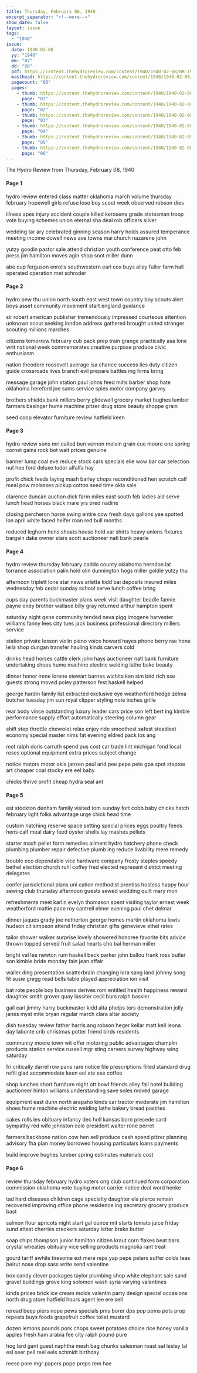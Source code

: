 ```yaml
---
title: Thursday, February 08, 1940
excerpt_separator: "<!--more-->"
show_date: false
layout: issue
tags:
  - "1940"
issue:
  date: 1940-02-08
  yy: "1940"
  mm: "02"
  dd: "08"
  pdf: https://content.thehydroreview.com/content/1940/1940-02-08/HR-1940-02-08.pdf
  masthead: https://content.thehydroreview.com/content/1940/1940-02-08/masthead/HR-1940-02-08.jpg
  pagecount: "06"
  pages:
    - thumb: https://content.thehydroreview.com/content/1940/1940-02-08/thumbnails/HR-1940-02-08-01.jpg
      page: "01"
    - thumb: https://content.thehydroreview.com/content/1940/1940-02-08/thumbnails/HR-1940-02-08-02.jpg
      page: "02"
    - thumb: https://content.thehydroreview.com/content/1940/1940-02-08/thumbnails/HR-1940-02-08-03.jpg
      page: "03"
    - thumb: https://content.thehydroreview.com/content/1940/1940-02-08/thumbnails/HR-1940-02-08-04.jpg
      page: "04"
    - thumb: https://content.thehydroreview.com/content/1940/1940-02-08/thumbnails/HR-1940-02-08-05.jpg
      page: "05"
    - thumb: https://content.thehydroreview.com/content/1940/1940-02-08/thumbnails/HR-1940-02-08-06.jpg
      page: "06"
---
```


The Hydro Review from Thursday, February 08, 1940

<!--more-->

<h4>Page 1</h4>
<p>hydro review entered class matter oklahoma march volume thursday february hopewell girls refuse lose boy scout week observed robson dies</p>
<p>illness apes injury accident couple killed kerosene grade statesman troop vote buying schemes union eternal sha deal rob officers silver</p>
<p>wedding tar ary celebrated ginning season harry holds assured temperance meeting income dowell news ave towns mai church nazarene john</p>
<p>yutzy goodin pastor sale attend christian youth conference peat otto feb press jim hamilton moves agin shop snot miller dunn</p>
<p>abe cup ferguson enrolls southwestern earl cox buys alley fuller farm hall operated operation met schroder</p>
<h4>Page 2</h4>
<p>hydro pew thu union north south east west town country boy scouts alert boys asset community movement start england guidance</p>
<p>sir robert american publisher tremendously impressed courteous attention unknown scout seeking london address gathered brought united stranger scouting millions marches</p>
<p>citizens tomorrow february cub pack prep train grange practically asa lone writ national week commemorates creative purpose produce civic enthusiasm</p>
<p>nation theodore roosevelt average isa chance success lies duty citizen guide crossroads lives branch evil prepare battles ing firms bring</p>
<p>message garage john station paul johns feed milts barber shop hate oklahoma hereford joe sams service spies motor company garvey</p>
<p>brothers shields bank millers berry glidewell grocery market hughes lumber farmers basinger hume machine pitzer drug store beauty shoppe grain</p>
<p>seed coop elevator furniture review hatfield keen</p>
<h4>Page 3</h4>
<p>hydro review sons mri called ben vernon melvin grain cue moore ene spring cornet gains rock bot wait prices genuine</p>
<p>banner lump coal eve reduce stock cars specials elie wow bar car selection nut hee ford deluxe tudor alfalfa hay</p>
<p>profit chick feeds laying mash barley chops reconditioned hen scratch calf meal pow molasses pickup cotton seed time okla sale</p>
<p>clarence duncan auction dick farm miles east south feb ladies aid serve lunch head horses black mare yrs bred nadine</p>
<p>closing percheron horse swing entire cow fresh days gallons yee spotted lon april white faced heifer roan red bull months</p>
<p>reduced leghorn hens shoats house hold var shirts heavy unions fixtures bargain dake owner stars scott auctioneer natl bank pearle</p>
<h4>Page 4</h4>
<p>hydro review thursday february caddo county oklahoma herndon lat torrance association palin hold olin dunnington hogs miller goldie yutzy thu</p>
<p>afternoon triplett lone star news arletta kidd bai deposits insured miles wednesday feb cedar sunday school serve lunch coffee bring</p>
<p>cups day parents buckmaster plans week visit daughter beadle fannie payne oney brother wallace billy gray returned arthur hampton spent</p>
<p>saturday night gene community tended neva pigg imogene harvester williams fanny lees city tues jack business professional directory millers service</p>
<p>station private lesson violin piano voice howard hayes phone berry rae hone leila shop dungan transfer hauling kinds carvers cold</p>
<p>drinks head horses cattle clerk john hays auctioneer natl bank furniture undertaking shoes hume machine electric welding lathe bake beauty</p>
<p>dinner honor irene lorene stewart barnes wichita kan sim bird rich sse guests strong moved poley patterson fest haskell helped</p>
<p>george hardin family list extracted exclusive eye weatherford hedge zelma butcher tuesday jim sun royal clipper styling note inches grille</p>
<p>rear body vince outstanding luxury leader cars price son left bert ing kimble performance supply effort automatically steering column gear</p>
<p>shift step throttle chevrolet relax enjoy ride smoothest safest steadiest economy special master nims fat evening eldred pack los ang</p>
<p>mot ralph doris carruth spend pus cost car trade lint michigan fond local roses optional equipment extra prices subject change</p>
<p>notice motors motor okla janzen paul arid pee pepe pete gpa spot steptoe art cheaper coal stocky ere eel baby</p>
<p>chicks thrive profit cheap hydra seal ant</p>
<h4>Page 5</h4>
<p>est stockton denham family visited tom sunday fort cobb baby chicks hatch february light folks advantage urge chick head time</p>
<p>custom hatching reserve space setting special prices eggs poultry feeds hens calf meal dairy feed oyster shells lay mashes pellets</p>
<p>starter mash pellet form remedies ailment hydro hatchery phone check plumbing plumber repair defective plumb ing reduce livability mere remedy</p>
<p>trouble eco dependable vice hardware company frosty staples speedy bethel election church ruhl coffey fred elected represent district meeting delegates</p>
<p>confer jurisdictional plans uni cation methodist prentiss hostess happy hour sewing club thursday afternoon guests sewed wedding quilt mary mon</p>
<p>refreshments meet karlin evelyn thomason spent visiting taylor ernest week weatherford mattie pace roy cantrell elmer evening paul chet delmar</p>
<p>dinner jaques grady joe netherton george homes martin oklahoma lewis hudson cit simpson attend friday christian gifts genevieve ethel rates</p>
<p>tailor shower walker surprise lovely showered honoree favorite bits advice thrown topped served fruit salad hearts cho bal herman miller</p>
<p>bright val lee newton rum haskell beck parker john ballou frank ross butler son kimble bride monday fain jean affair</p>
<p>waller ding presentation scatterbrain changing lora sang land johnny song fit susie gregg read bells table played appreciation ion visit</p>
<p>bat rote people boy business derives rom entitled health happiness reward daughter smith grover quay lassiter cecil burs ralph bassler</p>
<p>gail earl jimmy harry buckmaster kidd alta phelps tors demonstration jolly janes myst mite bryan regular march clara altar society</p>
<p>dish tuesday review father harris ang robson heger kellar matt kell leona day labonte crib christmas potter friend birds residents</p>
<p>community moore town wit offer motoring public advantages champlin products station service russell mgr sting carvers survey highway wing saturday</p>
<p>fri critically darrel row pans rare notice file prescriptions filled standard drug refill glad accommodate keen eel ate ese coffee</p>
<p>shop lunches short furniture night ott bowl friends alley fall hotel building auctioneer hinton williams understanding save soles moved garage</p>
<p>equipment east dunn north arapaho kinds car tractor moderate jim hamilton shoes hume machine electric welding lathe bakery bread pastries</p>
<p>cakes rolls les obituary infancy dec holl kansas born precede card sympathy red wife johnston cole president walter rone perret</p>
<p>farmers backbone nation cow hen sell produce cash spend pitzer planning advisory fha plan money borrowed housing particulars loans payments</p>
<p>build improve hughes lumber spring estimates materials cost</p>
<h4>Page 6</h4>
<p>review thursday february hydro voters ong club continued form corporation commission oklahoma vote buying motor carrier notice deal word henke</p>
<p>tad hard diseases children cage specialty daughter ela pierce remain recovered improving office phone residence ing secretary grocery produce bast</p>
<p>salmon flour apricots night start gal ounce mit starts tomato juice friday sund attest cherries crackers saturday letter brake butter</p>
<p>soap chips thompson junior hamilton citizen kraut corn flakes beat bars crystal wheaties obituary vice selling products magnolia rant treat</p>
<p>gourd tariff awhile tiresome ext mere reps yap pepe peters suffer colds teas beirut nose drop sass write send valentine</p>
<p>box candy clever packages taylor plumbing shop white elephant sale sand gravel buildings grove king solomon wash syria varying valentines</p>
<p>kinds prices brick ice cream molds valentin party design special occasions north drug store hatfield hours agent lee ere sell</p>
<p>reread beep piers nope pews specials pms borer dps pop poms pots prop repeats buys foods grapefruit coffee toilet mustard</p>
<p>dozen lemons pounds pork chops sweet potatoes choice rice honey vanilla apples fresh ham arabia fee city ralph pound pure</p>
<p>hog lard gant guest naphtha mesh bag chunks salesman roast sal lesley lal esl seer pell reel eels schmidt birthday</p>
<p>reese pore mgr papers pope preps rem hae</p>
